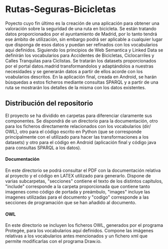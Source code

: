 # Rutas-Seguras-Bicicletas

Poyecto cuyo fin último es la creación de una aplicación para obtener una valoración sobre la seguridad de una ruta en bicicleta. Se están tratando datos proporcionados por el ayuntamiento de Madrid, por lo tanto tendrá ese ámbito de utilización, sin embargo podrá ser aplicable a cualquier lugar que disponga de esos datos y puedan ser refinados con los vocabularios aqui definidos.
Siguiendo los principios de Web Semantica y Linked Data se definirán los vocabularios para Accidentes de Bicicletas, Ciclocarriles y Calles Tranquilas para Ciclistas. Se tratarán los datasets proporcionados por el portal datos.madrid transformandolos y adaptándolos a nuestras necesidades y se generarán datos a partir de ellos acorde con los voabularios descritos. En la aplicación final, creada en Android, se harán búsquedas a estos ficheros mediante consultas SPARQL y a partir de una ruta se mostrarán los detalles de la misma con los datos existentes.

## Distribución del repositorio
El proyecto se ha dividido en carpetas para diferenciar claramente sus componentes. Se dispondrá de un directorio para la documentación, otro para los ficheros directamente relacionados con los vocabularios (dir/ OWL), otro para el código escrito en Python (que se corresponde principalmente con el utilizado para hacer las transformaciones a los datasets) y otro para el código en Android (aplicación final y código java para consultas SPARQL a los datos).

#### Documentación
En este directorio se podrá consultar el PDF con la documentación relativa al proyecto y el código en LATEX utilizado para generarlo. Dispone de varias subcarpetas, "secciones" contiene el texto de los distintos capítulos, "include" corresponde a la carpeta proporcionada que contiene tanto imagenes como código de portada y preámbulo, "images" incluye las imagenes utilizadas para el documento y "codigo" corresponde a las secciones de programación que se han añadido al documento.

#### OWL
En este directorio se incluyen los ficheros OWL, generados por el programa Protegée, para los vocabularios aquí definidos. Compone las imágenes relativas a los vocabularios antes mencionados y un fichero xml que permite modificarlas con el programa Draw.io.


